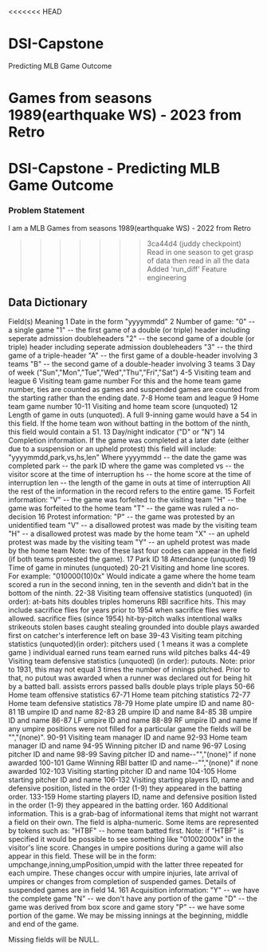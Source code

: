 <<<<<<< HEAD
# DSI-Capstone
Predicting MLB Game Outcome

Games from seasons 1989(earthquake WS) - 2023 from Retro
=======
# DSI-Capstone - Predicting MLB Game Outcome

### Problem Statement
I am a MLB 
Games from seasons 1989(earthquake WS) - 2022 from Retro
>>>>>>> 3ca44d4 (juddy checkpoint)
Read in one season to get grasp of data then read in all the data
Added 'run_diff' 
Feature engineering

## Data Dictionary
Field(s)  Meaning
    1     Date in the form "yyyymmdd"
    2     Number of game:
             "0" -- a single game
             "1" -- the first game of a double (or triple) header
                    including seperate admission doubleheaders
             "2" -- the second game of a double (or triple) header
                    including seperate admission doubleheaders
             "3" -- the third game of a triple-header
             "A" -- the first game of a double-header involving 3 teams
             "B" -- the second game of a double-header involving 3 teams
    3     Day of week  ("Sun","Mon","Tue","Wed","Thu","Fri","Sat")
  4-5     Visiting team and league
    6     Visiting team game number
          For this and the home team game number, ties are counted as
          games and suspended games are counted from the starting
          rather than the ending date.
  7-8     Home team and league
    9     Home team game number
10-11     Visiting and home team score (unquoted)
   12     Length of game in outs (unquoted).  A full 9-inning game would
          have a 54 in this field.  If the home team won without batting
          in the bottom of the ninth, this field would contain a 51.
   13     Day/night indicator ("D" or "N")
   14     Completion information.  If the game was completed at a
          later date (either due to a suspension or an upheld protest)
          this field will include:
             "yyyymmdd,park,vs,hs,len" Where
          yyyymmdd -- the date the game was completed
          park -- the park ID where the game was completed
          vs -- the visitor score at the time of interruption
          hs -- the home score at the time of interruption
          len -- the length of the game in outs at time of interruption
          All the rest of the information in the record refers to the
          entire game.
   15     Forfeit information:
             "V" -- the game was forfeited to the visiting team
             "H" -- the game was forfeited to the home team
             "T" -- the game was ruled a no-decision
   16     Protest information:
             "P" -- the game was protested by an unidentified team
             "V" -- a disallowed protest was made by the visiting team
             "H" -- a disallowed protest was made by the home team
             "X" -- an upheld protest was made by the visiting team
             "Y" -- an upheld protest was made by the home team
          Note: two of these last four codes can appear in the field
          (if both teams protested the game).
   17     Park ID
   18     Attendance (unquoted)
   19     Time of game in minutes (unquoted)
20-21     Visiting and home line scores.  For example:
             "010000(10)0x"
          Would indicate a game where the home team scored a run in
          the second inning, ten in the seventh and didn't bat in the
          bottom of the ninth.
22-38     Visiting team offensive statistics (unquoted) (in order):
             at-bats
             hits
             doubles
             triples
             homeruns
             RBI
             sacrifice hits.  This may include sacrifice flies for years
                prior to 1954 when sacrifice flies were allowed.
             sacrifice flies (since 1954)
             hit-by-pitch
             walks
             intentional walks
             strikeouts
             stolen bases
             caught stealing
             grounded into double plays
             awarded first on catcher's interference
             left on base
39-43     Visiting team pitching statistics (unquoted)(in order):
             pitchers used ( 1 means it was a complete game )
             individual earned runs
             team earned runs
             wild pitches
             balks
44-49     Visiting team defensive statistics (unquoted) (in order):
             putouts.  Note: prior to 1931, this may not equal 3 times
                the number of innings pitched.  Prior to that, no
                putout was awarded when a runner was declared out for
                being hit by a batted ball.
             assists
             errors
             passed balls
             double plays
             triple plays
50-66     Home team offensive statistics
67-71     Home team pitching statistics
72-77     Home team defensive statistics
78-79     Home plate umpire ID and name
80-81     1B umpire ID and name
82-83     2B umpire ID and name
84-85     3B umpire ID and name
86-87     LF umpire ID and name
88-89     RF umpire ID and name
          If any umpire positions were not filled for a particular game
          the fields will be "","(none)".
90-91     Visiting team manager ID and name
92-93     Home team manager ID and name
94-95     Winning pitcher ID and name
96-97     Losing pitcher ID and name
98-99     Saving pitcher ID and name--"","(none)" if none awarded
100-101   Game Winning RBI batter ID and name--"","(none)" if none
          awarded
102-103   Visiting starting pitcher ID and name
104-105   Home starting pitcher ID and name
106-132   Visiting starting players ID, name and defensive position,
          listed in the order (1-9) they appeared in the batting order.
133-159   Home starting players ID, name and defensive position
          listed in the order (1-9) they appeared in the batting order.
  160     Additional information.  This is a grab-bag of informational
          items that might not warrant a field on their own.  The field 
          is alpha-numeric. Some items are represented by tokens such as:
             "HTBF" -- home team batted first.
             Note: if "HTBF" is specified it would be possible to see
             something like "01002000x" in the visitor's line score.
          Changes in umpire positions during a game will also appear in 
          this field.  These will be in the form:
             umpchange,inning,umpPosition,umpid with the latter three
             repeated for each umpire.
          These changes occur with umpire injuries, late arrival of 
          umpires or changes from completion of suspended games. Details
          of suspended games are in field 14.
  161     Acquisition information:
             "Y" -- we have the complete game
             "N" -- we don't have any portion of the game
             "D" -- the game was derived from box score and game story
             "P" -- we have some portion of the game.  We may be missing
                    innings at the beginning, middle and end of the game.
 
Missing fields will be NULL.
